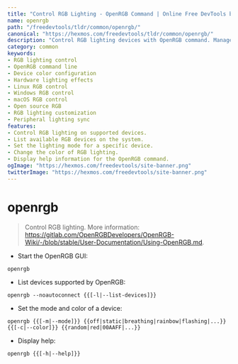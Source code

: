 ```yaml
---
title: "Control RGB Lighting - OpenRGB Command | Online Free DevTools by Hexmos"
name: openrgb
path: "/freedevtools/tldr/common/openrgb/"
canonical: "https://hexmos.com/freedevtools/tldr/common/openrgb/"
description: "Control RGB lighting devices with OpenRGB command. Manage colors, modes, and effects on your computer hardware. Free online tool, no registration required."
category: common
keywords:
- RGB lighting control
- OpenRGB command line
- Device color configuration
- Hardware lighting effects
- Linux RGB control
- Windows RGB control
- macOS RGB control
- Open source RGB
- RGB lighting customization
- Peripheral lighting sync
features:
- Control RGB lighting on supported devices.
- List available RGB devices on the system.
- Set the lighting mode for a specific device.
- Change the color of RGB lighting.
- Display help information for the OpenRGB command.
ogImage: "https://hexmos.com/freedevtools/site-banner.png"
twitterImage: "https://hexmos.com/freedevtools/site-banner.png"
---
```


# openrgb

> Control RGB lighting.
> More information: <https://gitlab.com/OpenRGBDevelopers/OpenRGB-Wiki/-/blob/stable/User-Documentation/Using-OpenRGB.md>.

- Start the OpenRGB GUI:

`openrgb`

- List devices supported by OpenRGB:

`openrgb --noautoconnect {{[-l|--list-devices]}}`

- Set the mode and color of a device:

`openrgb {{[-m|--mode]}} {{off|static|breathing|rainbow|flashing|...}} {{[-c|--color]}} {{random|red|00AAFF|...}}`

- Display help:

`openrgb {{[-h|--help]}}`

